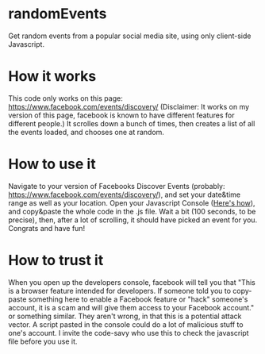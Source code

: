 # randomEvents

Get random events from a popular social media site, using only client-side Javascript.

# How it works

This code only works on this page: https://www.facebook.com/events/discovery/ (Disclaimer: It works on my version of this page, facebook is known to have different features for different people.) It scrolles down a bunch of times, then creates a list of all the events loaded, and chooses one at random.

# How to use it

Navigate to your version of Facebooks Discover Events (probably: https://www.facebook.com/events/discovery/), and set your date&time range as well as your location.
Open your Javascript Console ([Here's how](https://webmasters.stackexchange.com/questions/8525/how-do-i-open-the-javascript-console-in-different-browsers)), and copy&paste the whole code in the .js file. Wait a bit (100 seconds, to be precise), then, after a lot of scrolling, it should have picked an event for you. Congrats and have fun!

# How to trust it

When you open up the developers console, facebook will tell you that "This is a browser feature intended for developers. If someone told you to copy-paste something here to enable a Facebook feature or "hack" someone's account, it is a scam and will give them access to your Facebook account." or something similar. 
They aren't wrong, in that this is a potential attack vector. A script pasted in the console could do a lot of malicious stuff to one's account. I invite the code-savy who use this to check the javascript file before you use it. 
